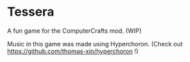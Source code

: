 # Tessera
A fun game for the ComputerCrafts mod. (WIP)

Music in this game was made using Hyperchoron. (Check out https://github.com/thomas-xin/hyperchoron !)
